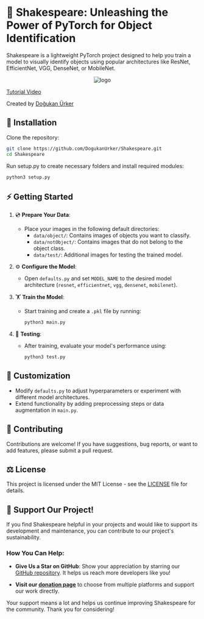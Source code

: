 # 🚀 Shakespeare: Unleashing the Power of PyTorch for Object Identification

Shakespeare is a lightweight PyTorch project designed to help you train a model to visually identify objects using popular architectures like ResNet, EfficientNet, VGG, DenseNet, or MobileNet.

<p align="center">
    <img src="https://github.com/DogukanUrker/Shakespeare/assets/62756402/76d2fe03-1c5e-474f-99ed-f8683ec66a97" alt="logo">
</p>

[Tutorial Video](x)

Created by [Doğukan Ürker](https://dogukanurker.com)

## 📂 Installation

Clone the repository:

```bash
git clone https://github.com/DogukanUrker/Shakespeare.git
cd Shakespeare
```

Run setup.py to create necessary folders and install required modules:

```bash
python3 setup.py
```

## ⚡️ Getting Started

1. 💿 **Prepare Your Data**:

   - Place your images in the following default directories:
     - `data/object/`: Contains images of objects you want to classify.
     - `data/notObject/`: Contains images that do not belong to the object class.
     - `data/test/`: Additional images for testing the trained model.

2. ⚙️ **Configure the Model**:

   - Open `defaults.py` and set `MODEL_NAME` to the desired model architecture (`resnet`, `efficientnet`, `vgg`, `densenet`, `mobilenet`).

3. 🏋️ **Train the Model**:

   - Start training and create a `.pkl` file by running:
     ```bash
     python3 main.py
     ```

4. 📝 **Testing**:
   - After training, evaluate your model's performance using:
     ```bash
     python3 test.py
     ```

## 🎨 Customization

- Modify `defaults.py` to adjust hyperparameters or experiment with different model architectures.
- Extend functionality by adding preprocessing steps or data augmentation in `main.py`.

## 💞 Contributing

Contributions are welcome! If you have suggestions, bug reports, or want to add features, please submit a pull request.

## ⚖️ License

This project is licensed under the MIT License - see the [LICENSE](./LICENSE) file for details.

## 🌟 Support Our Project!

If you find Shakespeare helpful in your projects and would like to support its development and maintenance, you can contribute to our project's sustainability.

### How You Can Help:

- **Give Us a Star on GitHub**: Show your appreciation by starring our [GitHub repository](https://github.com/DogukanUrker/Shakespeare). It helps us reach more developers like you!

- **Visit our [donation page](https://dogukanurker.com/donate)** to choose from multiple platforms and support our work directly.

Your support means a lot and helps us continue improving Shakespeare for the community. Thank you for considering!
